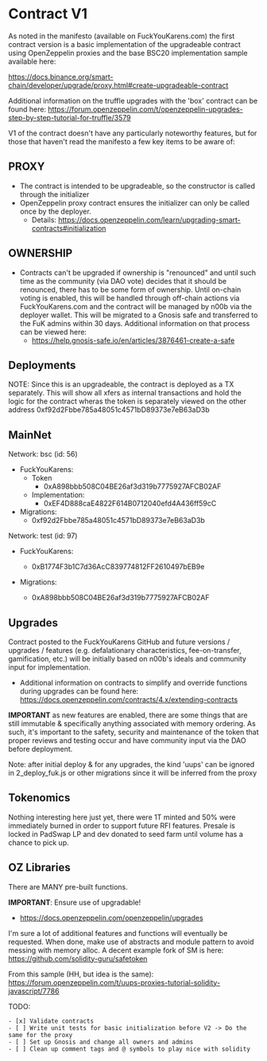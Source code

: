 Contract V1
===========
As noted in the manifesto (available on FuckYouKarens.com) the first contract version is a basic implementation of the upgradeable contract using OpenZeppelin proxies and the base BSC20 implementation sample available here:

https://docs.binance.org/smart-chain/developer/upgrade/proxy.html#create-upgradeable-contract

Additional information on the truffle upgrades with the 'box' contract can be found here:
https://forum.openzeppelin.com/t/openzeppelin-upgrades-step-by-step-tutorial-for-truffle/3579

V1 of the contract doesn't have any particularly noteworthy features, but for those that haven't read the manifesto a few key items to be aware of:

PROXY
----- 
- The contract is intended to be upgradeable, so the constructor is called through the initializer
- OpenZeppelin proxy contract ensures the initializer can only be called once by the deployer.
    - Details: https://docs.openzeppelin.com/learn/upgrading-smart-contracts#initialization 
    
OWNERSHIP
---------
- Contracts can't be upgraded if ownership is "renounced" and until such time as the community (via DAO vote) decides that it should be renounced, there has to be some form of ownership. Until on-chain voting is enabled, this will be handled through off-chain actions via FuckYouKarens.com and the contract will be managed by n00b via the deployer wallet. This will be migrated to a Gnosis safe and transferred to the FuK admins within 30 days. Additional information on that process can be viewed here:
    - https://help.gnosis-safe.io/en/articles/3876461-create-a-safe

Deployments
-------

NOTE: Since this is an upgradeable, the contract is deployed as a TX separately. This will show all xfers as internal transactions and hold the logic for the contract wheras the token is separately viewed on the other address
    0xf92d2Fbbe785a48051c4571bD89373e7eB63aD3b

MainNet
-------
Network: bsc (id: 56)
   - FuckYouKarens:
     - Token
       - 0xA898bbb508C04BE26af3d319b7775927AFCB02AF
      - Implementation:
        - 0xEF4D888caE4822F614B0712040efd4A436ff59cC
  - Migrations:
    - 0xf92d2Fbbe785a48051c4571bD89373e7eB63aD3b


Network: test (id: 97)
  - FuckYouKarens:  
    - 0xB1774F3b1C7d36AcC839774812FF2610497bEB9e

  - Migrations:
    - 0xA898bbb508C04BE26af3d319b7775927AFCB02AF


Upgrades
--------
Contract posted to the FuckYouKarens GitHub and future versions / upgrades / features (e.g. defalationary characteristics, fee-on-transfer, gamification, etc.) will be initially based on n00b's ideals and community input for implementation.  
 - Additional information on contracts to simplify and override functions during upgrades can be found here: https://docs.openzeppelin.com/contracts/4.x/extending-contracts

**IMPORTANT** as new features are enabled, there are some things that are still immutable & specifically anything associated with memory ordering. As such, it's important to the safety, security and maintenance of the token that proper reviews and testing occur and have community input via the DAO before deployment.

Note: after initial deploy & for any upgrades, the kind 'uups' can be ignored in 2_deploy_fuk.js or other migrations since it will be inferred from the proxy


Tokenomics
----------
Nothing interesting here just yet, there were 1T minted and 50% were immediately burned in order to support future RFI features.  Presale is locked in PadSwap LP and dev donated to seed farm until volume has a chance to pick up.

OZ Libraries
------------
There are MANY pre-built functions.

**IMPORTANT**: Ensure use of upgradable! 
 - https://docs.openzeppelin.com/openzeppelin/upgrades

I'm sure a lot of additional features and functions will eventually be requested.
When done, make use of abstracts and module pattern to avoid messing with memory alloc. A decent example fork of SM is here: https://github.com/solidity-guru/safetoken
  

From this sample (HH, but idea is the same): https://forum.openzeppelin.com/t/uups-proxies-tutorial-solidity-javascript/7786


TODO: 
  
    - [x] Validate contracts
    - [ ] Write unit tests for basic initialization before V2 -> Do the same for the proxy
    - [ ] Set up Gnosis and change all owners and admins
    - [ ] Clean up comment tags and @ symbols to play nice with solidity